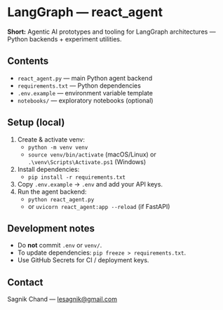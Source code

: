 # LangGraph — react_agent

**Short:** Agentic AI prototypes and tooling for LangGraph architectures — Python backends + experiment utilities.

## Contents
- `react_agent.py` — main Python agent backend
- `requirements.txt` — Python dependencies
- `.env.example` — environment variable template
- `notebooks/` — exploratory notebooks (optional)

## Setup (local)
1. Create & activate venv:
   - `python -m venv venv`
   - `source venv/bin/activate` (macOS/Linux) or `.\venv\Scripts\Activate.ps1` (Windows)
2. Install dependencies:
   - `pip install -r requirements.txt`
3. Copy `.env.example` → `.env` and add your API keys.
4. Run the agent backend:
   - `python react_agent.py`
   - or `uvicorn react_agent:app --reload` (if FastAPI)

## Development notes
- Do **not** commit `.env` or `venv/`.
- To update dependencies: `pip freeze > requirements.txt`.
- Use GitHub Secrets for CI / deployment keys.

## Contact
Sagnik Chand — lesagnik@gmail.com
